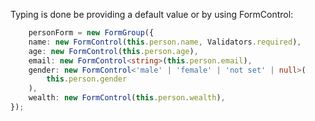 Typing is done be providing a default value or by using FormControl<T>:
```typescript    
    personForm = new FormGroup({
    name: new FormControl(this.person.name, Validators.required),
    age: new FormControl(this.person.age),
    email: new FormControl<string>(this.person.email),
    gender: new FormControl<'male' | 'female' | 'not set' | null>(
        this.person.gender
    ),
    wealth: new FormControl(this.person.wealth),
});
```